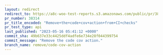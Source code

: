 ```yaml
---
layout: redirect
redirect_to: https://a8c-woo-test-reports.s3.amazonaws.com/public/pr/38314/api/index.html
pr_number: 38314
pr_title_encoded: "Remove+the+code+cov+action+from+CI+checks"
pr_test_type: api
last_published: "2023-05-16 05:41:12 +0000"
commit_sha: 49b637e33c4425ddf4adfe6e734e28f044399754
commit_message: "Remove the code cov action."
branch_name: remove/code-cov-action
---
```

